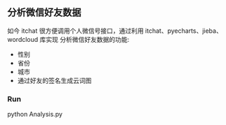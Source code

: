 
## 分析微信好友数据
如今 itchat 很方便调用个人微信号接口，通过利用 itchat、pyecharts、jieba、wordcloud 库实现 分析微信好友数据的功能:
- 性别
- 省份
- 城市
- 通过好友的签名生成云词图


### Run

python Analysis.py
